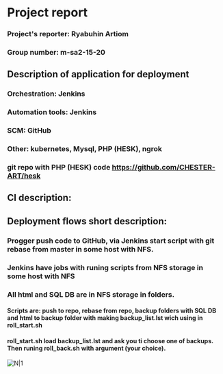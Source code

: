 # Project report

### Project's reporter: Ryabuhin Artiom

### Group number: m-sa2-15-20

## Description of application for deployment

### Orchestration: Jenkins
### Automation tools: Jenkins
### SCM: GitHub
### Other: kubernetes, Mysql, PHP (HESK), ngrok

### git repo with PHP (HESK) code https://github.com/CHESTER-ART/hesk

## CI description:
## Deployment flows short description:

### Progger push code to GitHub, via Jenkins start script with git rebase from master in some host with NFS.
### Jenkins have jobs with runing scripts from NFS storage in some host with NFS
### All html and SQL DB are in NFS storage in folders.
#### Scripts are: push to repo, rebase from repo, backup folders with SQL DB and html to backup folder with making backup_list.lst wich using in  roll_start.sh
#### roll_start.sh load backup_list.lst and ask you ti choose one of backups. Then runing roll_back.sh with argument (your choice).

![N|1](https://cloclo51.cloud.mail.ru/weblink/view/N4Yd/V9Qurccrn?etag=FDE2595B3AD52BB40BED192AE61B17EB7CAE7657)


